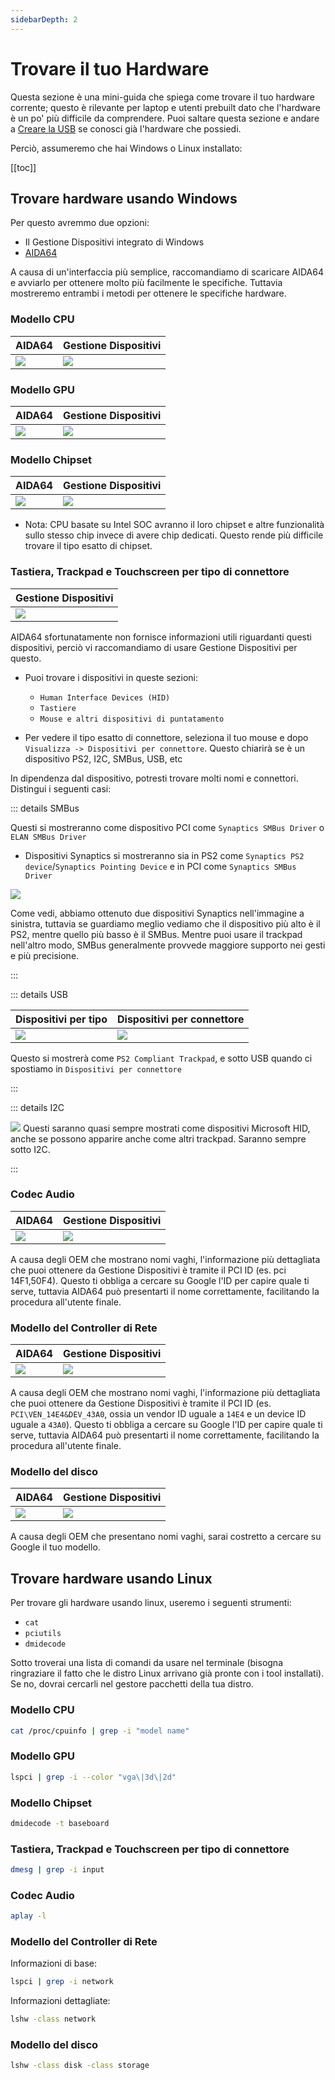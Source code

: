 ```yaml
---
sidebarDepth: 2
---
```


# Trovare il tuo Hardware

Questa sezione è una mini-guida che spiega come trovare il tuo hardware corrente; questo è rilevante per laptop e utenti prebuilt dato che l'hardware è un po' più difficile da comprendere. Puoi saltare questa sezione e andare a [Creare la USB](/installer-guide/) se conosci già l'hardware che possiedi.

Perciò, assumeremo che hai Windows o Linux installato:

[[toc]]

## Trovare hardware usando Windows

Per questo avremmo due opzioni:

* Il Gestione Dispositivi integrato di Windows
* [AIDA64](https://www.aida64.com/downloads)

A causa di un'interfaccia più semplice, raccomandiamo di scaricare AIDA64 e avviarlo per ottenere molto più facilmente le specifiche. Tuttavia mostreremo entrambi i metodi per ottenere le specifiche hardware.

### Modello CPU

| AIDA64 | Gestione Dispositivi|
| :--- | :--- |
| ![](./images/finding-hardware-md/cpu-model-aida64.png) | ![](./images/finding-hardware-md/cpu-model-devicemanager.png) |

### Modello GPU

| AIDA64 | Gestione Dispositivi|
| :--- | :--- |
| ![](./images/finding-hardware-md/GPU-model-aida64.png) | ![](./images/finding-hardware-md/GPU-model-devicemanager.png) |

### Modello Chipset

| AIDA64 | Gestione Dispositivi|
| :--- | :--- |
| ![](./images/finding-hardware-md/chipset-model-aida64.png) | ![](./images/finding-hardware-md/chipset-model-devicemanager.png) |

* Nota: CPU basate su Intel SOC avranno il loro chipset e altre funzionalità sullo stesso chip invece di avere chip dedicati. Questo rende più difficile trovare il tipo esatto di chipset.

### Tastiera, Trackpad e Touchscreen per tipo di connettore

| Gestione Dispositivi |
| :--- |
| ![](./images/finding-hardware-md/trackpad-model-devicemanager.png) |

AIDA64 sfortunatamente non fornisce informazioni utili riguardanti questi dispositivi, perciò vi raccomandiamo di usare Gestione Dispositivi per questo.

* Puoi trovare i dispositivi in queste sezioni:
  * `Human Interface Devices (HID)`
  * `Tastiere`
  * `Mouse e altri dispositivi di puntatamento`

* Per vedere il tipo esatto di connettore, seleziona il tuo mouse e dopo `Visualizza -> Dispositivi per connettore`. Questo chiarirà se è un dispositivo PS2, I2C, SMBus, USB, etc

In dipendenza dal dispositivo, potresti trovare molti nomi e connettori. Distingui i seguenti casi:
  
::: details SMBus
  
Questi si mostreranno come dispositivo PCI come `Synaptics SMBus Driver` o `ELAN SMBus Driver`

* Dispositivi Synaptics si mostreranno sia in PS2 come `Synaptics PS2 device`/`Synaptics Pointing Device` e in PCI come `Synaptics SMBus Driver`

![](./images/finding-hardware-md/Windows-SMBus-Device.png)

Come vedi, abbiamo ottenuto due dispositivi Synaptics nell'immagine a sinistra, tuttavia se guardiamo meglio vediamo che il dispositivo più alto è il PS2, mentre quello più basso è il SMBus. Mentre puoi usare il trackpad nell'altro modo, SMBus generalmente provvede maggiore supporto nei gesti e più precisione.

:::

::: details USB

| Dispositivi per tipo | Dispositivi per connettore |
| :--- | :--- |
| ![](./images/finding-hardware-md/USB-trackpad-normal.png) | ![](./images/finding-hardware-md/USB-trackpad-by-connection.png)

Questo si mostrerà come `PS2 Compliant Trackpad`, e sotto USB quando ci spostiamo in `Dispositivi per connettore`

:::

::: details I2C

![](./images/finding-hardware-md/i2c-trackpad.png)
Questi saranno quasi sempre mostrati come dispositivi Microsoft HID, anche se possono apparire anche come altri trackpad. Saranno sempre sotto I2C.

:::
  
### Codec Audio

| AIDA64 | Gestione Dispositivi|
| :--- | :--- |
| ![](./images/finding-hardware-md/audio-controller-aida64.png) | ![](./images/finding-hardware-md/audio-controller-aida64.png.png) |

A causa degli OEM che mostrano nomi vaghi, l'informazione più dettagliata che puoi ottenere da Gestione Dispositivi è tramite il PCI ID (es. pci 14F1,50F4). Questo ti obbliga a cercare su Google l'ID per capire quale ti serve, tuttavia AIDA64 può presentarti il nome correttamente, facilitando la procedura all'utente finale.

### Modello del Controller di Rete

| AIDA64 | Gestione Dispositivi|
| :--- | :--- |
| ![](./images/finding-hardware-md/nic-model-aida64.png) | ![](./images/finding-hardware-md/nic-model-devicemanager.png) |

A causa degli OEM che mostrano nomi vaghi, l'informazione più dettagliata che puoi ottenere da Gestione Dispositivi è tramite il PCI ID (es. `PCI\VEN_14E4&DEV_43A0`, ossia un vendor ID uguale a `14E4` e un device ID uguale a `43A0`). Questo ti obbliga a cercare su Google l'ID per capire quale ti serve, tuttavia AIDA64 può presentarti il nome correttamente, facilitando la procedura all'utente finale.

### Modello del disco

| AIDA64 | Gestione Dispositivi|
| :--- | :--- |
| ![](./images/finding-hardware-md/disk-model-aida64.png) | ![](./images/finding-hardware-md/disk-model-devicemanager.png) |

A causa degli OEM che presentano nomi vaghi, sarai costretto a cercare su Google il tuo modello.

## Trovare hardware usando Linux

Per trovare gli hardware usando linux, useremo i seguenti strumenti:

* `cat`
* `pciutils`
* `dmidecode`

Sotto troverai una lista di comandi da usare nel terminale (bisogna ringraziare il fatto che le distro Linux arrivano già pronte con i tool installati). Se no, dovrai cercarli nel gestore pacchetti della tua distro.

### Modello CPU

```sh
cat /proc/cpuinfo | grep -i "model name"
```

### Modello GPU

```sh
lspci | grep -i --color "vga\|3d\|2d"
```

### Modello Chipset

```sh
dmidecode -t baseboard
```

### Tastiera, Trackpad e Touchscreen per tipo di connettore

```sh
dmesg | grep -i input
```

### Codec Audio

```sh
aplay -l
```

### Modello del Controller di Rete

Informazioni di base:

```sh
lspci | grep -i network
```

Informazioni dettagliate:

```sh
lshw -class network
```

### Modello del disco

```sh
lshw -class disk -class storage
```
